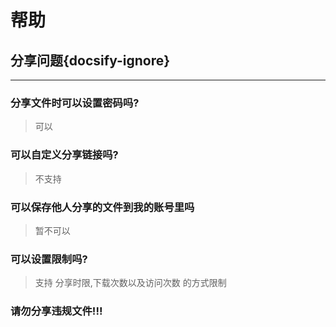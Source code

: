 # 帮助
## 分享问题{docsify-ignore}
---
### 分享文件时可以设置密码吗?
> 可以

### 可以自定义分享链接吗?
> 不支持

### 可以保存他人分享的文件到我的账号里吗
> 暂不可以

### 可以设置限制吗?
> 支持 分享时限,下载次数以及访问次数 的方式限制

### 请勿分享违规文件!!!